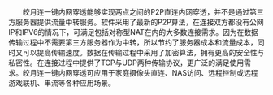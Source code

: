 　　皎月连一键内网穿透能够实现两点之间的P2P直连内网穿透，并不是通过第三方服务器提供流量中转服务。软件采用了最新的P2P算法，在连接双方都没有公网IP和IPV6的情况下，可满足包括对称型NAT在内的大多数连接需求。因为在数据传输过程中不需要第三方服务器作为中转，所以节约了服务器成本和流量成本，同时又可以提高传输速度。数据在传输过程中采用了加密算法，拥有更高的安全性与私密性。在连接过程中提供了TCP与UDP两种传输协议，更广泛的满足使用需求。皎月连一键内网穿透可应用于家庭摄像头直连、NAS访问、远程控制或远程游戏联机、串流等各种应用场景。
